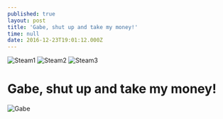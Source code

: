 ```yaml
---
published: true
layout: post
title: 'Gabe, shut up and take my money!'
time: null
date: 2016-12-23T19:01:12.000Z
---
```

![Steam1](https://img.vim-cn.com/29/052ced758175ba426cb78292a99a368239e947.png)
![Steam2](https://img.vim-cn.com/b0/e660dd0c1ab634f2d7b2237e0689d3beade0fb.png)
![Steam3](https://img.vim-cn.com/c3/fbbcac96073933cc516b467c8c6df6cd93a484.png)  

Gabe, shut up and take my money!  
==========================

![Gabe](https://img.vim-cn.com/3b/037a58691a64f6c7b8459524dfe416122ed325.jpg)
